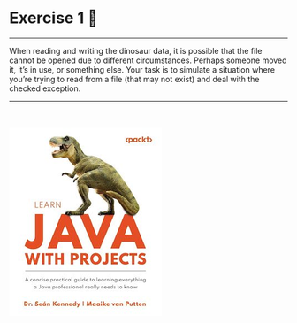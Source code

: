# Exercise 1 📖
___
When reading and writing the dinosaur data, it is possible that the file cannot be opened due
to different circumstances. Perhaps someone moved it, it’s in use, or something else. Your task
is to simulate a situation where you’re trying to read from a file (that may not exist) and deal
with the checked exception.
___
<br /><br />
![LearningWithProjects.jpg](../LearningWithProjects.jpg)